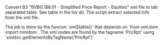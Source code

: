 
Convert B3 "BVBG.186.01 - Simplified Price Report - Equities" xml file to tab separated table. See table in the tsv dir.
The script extract selected info from the xml file.

The job is done by the funcion ´xml2table()´ that depends on ´from xml.dom import minidom´. 
The xml nodes are found by the tagname 'PricRpt' using ´xmldoc.getElementsByTagName('PricRpt')´
